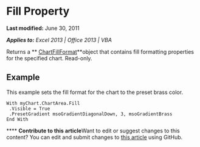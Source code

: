 
# Fill Property

 **Last modified:** June 30, 2011

 _**Applies to:** Excel 2013 | Office 2013 | VBA_

Returns a  ** [ChartFillFormat](e011f58f-141b-1b21-0db4-04a5c5e964c6.md)**object that contains fill formatting properties for the specified chart. Read-only.


## Example

This example sets the fill format for the chart to the preset brass color.


```
With myChart.ChartArea.Fill 
 .Visible = True 
 .PresetGradient msoGradientDiagonalDown, 3, msoGradientBrass 
End With 

```


****   **Contribute to this article**Want to edit or suggest changes to this content? You can edit and submit changes to  [this article](https://github.com/jhershey00/VBA_Excel_Test/OpenXMLCon/articles/7a8ea56d-1b39-cc70-1fbc-7d1a488b1aba.md) using GitHub.

